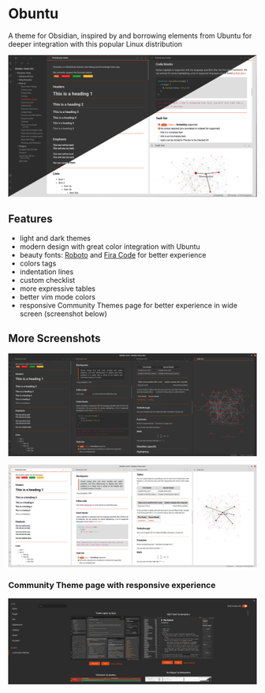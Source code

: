 # Obuntu
A theme for Obsidian, inspired by and borrowing elements from Ubuntu for deeper integration with this popular Linux distribution

![Obuntu theme](screenshot.jpg)

## Features

- light and dark themes
- modern design with great color integration with Ubuntu
- beauty fonts: [Roboto](https://fonts.google.com/specimen/Roboto) and [Fira Code](https://fonts.google.com/specimen/Fira+Code) for better experience
- colors tags
- indentation lines
- custom checklist
- more expressive tables
- better vim mode colors
- responsive Community Themes page for better experience in wide screen (screenshot below)
 
 ## More Screenshots

 ![Dark Theme](screenshot-dark.png)

 ![Light Theme](screenshot-light.png)

 ### Community Theme page with responsive experience

 ![Community Theme page](screenshot-community-themes-page.png) 